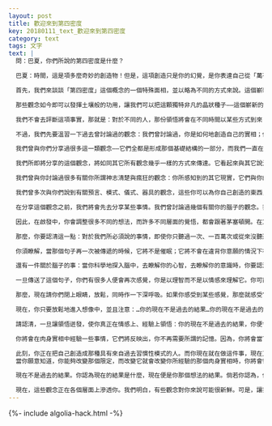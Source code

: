 ```yaml
---
layout: post
title: 歡迎來到第四密度
key: 20180111_text_歡迎來到第四密度
category: text
tags: 文字
text: |
  問：巴夏，你們所說的第四密度是什麼？

  巴夏：時間，這是項多麼奇妙的創造物！但是，這項創造只是你的幻覺，是你表達自己從「萬有一切」中分離出來的理解方式。

  首先，我們來談談「第四密度」這個概念的一個特殊面相，並以略為不同的方式來說。這個嶄新的概念、這個非凡的觀點，將代表你內在的時間選擇以及某種默許。我們在過去兩年中與你們分享過的所有概念，在某種意義上，都曾有一個特殊的結構；一個獨特的焦點。

  那些觀念如今即可以發揮土壤般的功用，讓我們可以把這顆獨特非凡的晶狀種子——這個嶄新的觀念——栽種在這片土壤中。你要認清，這並沒有違背你的意願；這個觀念只有根據你的默許才能產生結果。然而，在與你分享這個觀念的時候，它將有意識地存在你的意識之中；那時，你將可以按照自己選擇的時間和意願，讓這顆種子萌芽並紮根在這片土壤中——既然我們已經奠定了這個基礎，那麼，它便可以開花結果，你可以稱之為「啟發」，這項啟發將使你終於得以在肉身中領悟這個有關過渡到第四密度中的觀念。所謂在肉身中領悟，我的意思是，你的肉身實相——一旦你全然認清我們將與你分享的這個觀念，使其心甘情願駐留在你內心之中，你的肉身實相便會立即產生數千年來所未曾有過的改變。而且這可以發生在眨眼之間。這將視你個人而定。

  我們不會去評斷這項事實，那就是：對於不同的人，那份領悟將會在不同時間以某些方式到來；那全只是時機的一部分。可是這個觀念——這個速度觀念——將是這項啟發造成改變的關鍵所在。那麼，我們現在便可以有意識地——而不是像過去那樣，一直無意識地或潛意識地——討論這個問題。

  不過，我們先要溫習一下過去曾討論過的觀念：我們曾討論過，你是如何地創造自己的實相；你是從現在中創造出過去和未來；某一刻並不與下一刻相連；你創造了「時間」這個觀念；「記憶」仍然是某種屬於現在的創造物；現在是你曾經存在其中的唯一時刻——因為它是你所能夠經驗的唯一時刻。

  我們曾與你們分享過很多這一類觀念——它們全都是形成那個基礎結構的一部分，而我們一直在你的默許下共同奠定、創造那個基礎。如今，無論以任何方式，它仍在你們每一個人的心中保持完整無缺。我們曾討論過，你們的想像是真實的，你們的夢境是真實的，而且將它們看作真實與否，也不過是你的意願程度而已。

  我們所即將分享的這個觀念，將如同其它所有觀念幾乎一樣的方式來傳達。它看起來與其它說法一樣，但又有點不同。因為，它的作用就如同一把鑰匙；而當你決定去轉動它的時候，你所開啟的實相將不是你所知道的那樣。你將開始去體驗——那不只是思索，或是形而上的推究它——而是真的在肉身中去體驗它。

  我們曾與你討論過很多有關你所謂神志清楚與瘋狂的觀念：你所感知到的其它現實，它們與你的現實同樣真實，但又不是那種大眾所認可的現實。你所謂的神志清楚只不過是大眾所認可的瘋狂——一切皆是幻相，而一切又是真實。因為，你就是創造者；你就是「上帝」。這宇宙就是你的創造。你所想像為真實的，就是這個宇宙的一部分，而且可以在每個層面（包括身體的層面）真實地體驗到。

  我們曾多次與你們說到有關預言、模式、儀式、器具的觀念，這些你可以為你自己創造的東西，為的是用你所選擇的方式來瞭解自己；用你所選擇的途徑並按照你所選擇的樣貌來展現自己。一旦我們與你分享了這個獨特的觀念後，所有這一切都將仍然行得通。但是，現在你已經吸納了這個新觀念；它將會讓我們已經討論過的一切，去創造這種一致、這種同時性、這種同步作用、這個你內在實相的迸發。

  在分享這個觀念之前，我們將會先去分享某些事情。我們曾討論過幾個有關你的腦子的觀念。我們曾告訴你，而你們的科學家也已經發現，你所擁有的每一個思想，你所創造的每個觀念，就生理上而言都會改變你頭腦中的思路；它會幫你更換線路。你所擁有的每個思想都會創造新的思路並且消除舊有的思路。我的意思不是指，它開啟或關閉了一些不會改變的路徑。我的意思是，有些思路出現在從前沒任何路徑的地方，而且，過去曾有路徑出現在的地方，在這個思想出現後便沒有任何路徑了。

  因此，在啟發中，你會調整很多不同的想法，而許多不同層面的覺悟，都會跟著茅塞頓開。在意識體悟到那豁然開朗的一刻：那就是啟發。你重塑了腦海的每一部分中主要或全部的思路，因為你已經從那個啟發中煥然一新。你在你所創造全部實相中的每一個片刻中都是一個嶄新的人，因為，如我們所說的，某一刻並不與下一刻相連。你在不同的片刻中一再重新創造了自己，而你也選擇去創造那個你稱之為「連續性」的概念——那不過只是一個幻相。

  那麼，你要認清這一點：對於我們所必須說的事情，即使你只聽過一次、一百萬次或從來沒聽過，這都無關緊要。如果此刻你在這裡；在與我們共同領悟，你就會明白你所需要明白的事。你不必在從前就接近過這些觀念。這個你目前就在接近它們的事實，你將知道，你除了在你該在的地方外，不可能在其他別的地方。因此，你要深信，無論在那一個需要的層面上，你都將會瞭解這個觀念，而且，你也已經具備了讓你瞭解這個觀念的基礎。

  你須瞭解，當那個句子再一次被傳遞的時候，它將不是催眠；它將不會在違背你意願的情況下被移植到你的腦海。它將只是被容許進入你有意識的認知中，而你也將會在你願意的時候用它來做自己所願做的事。你須再次認清，這就是關鍵、那個水晶般的種子觀念，因此，如果你可以領悟它，你的實相便將會改變。

  還有一件關於腦子的事：當你科學地探入腦中，去瞭解你的心智，去瞭解你的意識時，你要認清，你的頭腦是按照你的信念而設定路線。當你研究頭腦的時候，你是用自己的頭腦來研究。故此你必須去察覺，一個頭腦無法客觀地研究頭腦，因為它只會看到自己的思路所能夠看到的。你的實相是一個整體的存在。你所看到的「萬有一切」，只是你的思路所看到的「萬有一切」。那麼只要改變有關自己的想法，你便可以改換你的思路，讓你看見那個環繞在你四周，但只是你別有意圖而無視於它的實相。你將會重新連結——以一些將會給你不同的視野、不同感受的方式來重新連結。

  一旦傳送了這個句子，你們有很多人便會再次感覺，你是以理智而不是以情感來理解它。你可能會說：「沒問題，我瞭解這句話。」「但我沒有感到什麼不一樣。」沒有關係，那是你的想像力現在所選擇用以接納這個觀念與理解它的方式。但請瞭解，觀念會在那裡；那顆種子將會在你的心智、在你的頭腦中迸發。那不是物質的爆發，而是能量的迸發；它將從裡到外全然更新你頭腦的思路。到那時，你所領悟的實相將會是那個新思路的反照。它將是第四密度——完完全全的第四密度。

  那麼，現在請你們閉上眼睛，放鬆，同時作一下深呼吸。如果你感受到某些感覺，那麼就感受它。如果你感到恐懼，那麼就感受它；經歷它；愛它；快樂一些。因為，現在你就是此刻你所需要成為的那樣，去領悟你在任何時刻將盼望成為的樣子。再做兩次深呼吸吧。

  現在，你只要放鬆地進入想像中，並且注意：…你的現在不是過去的結果…你的現在不是過去的結果…你的現在不是過去的結果…你的現在不是過去的結果！作一下深呼吸，跟著再做兩次……你可以張開眼睛…你可以浮現在你自然的存在狀態中。

  請認清，一旦讓領悟迸發，使你真正在情感上、經驗上領悟：你的現在不是過去的結果，你便會斷然…打破與第三密度的連結！！

  你將會在肉身實相中經驗一些事情，它們將反映出，你不再需要所謂的記憶。因為，你將會當下就知道所有你需要知道的事情；在任何一個你在當下所創造的情境中，你都將知道你所需要知道的。你將會開始失去那些你經由所謂「學習」（以你們所創造的方式）而來的概念或知識。你將瞭解，你不需要藉由這種過程來學習那些你憑著經驗就能夠立即知道的事情。

  此刻，你正在把自己創造成那種具有來自過去習慣性模式的人。而你現在就在做這件事，現在又做這件事，一做再做，不斷重複。可是，你實在不必再那樣限定你自己。
  當你願意知道，你能夠改變那個限定，而改變它就會改變你所經驗的那個肉身實相時，你將會領悟：你的過去與你現在所正在經歷的事情，根本就沒有任何連動的關係。

  現在不是過去的結果。你認為現在的結果是什麼，現在便是你那個想法的結果。倘若你認為，你的現在是你過去的結果，那麼那只是你所正在創造的一個效果。但你此刻就正在創造那個效果。所以，你創造了所有看似線性的連續景象，這些景象似乎都符合你現在認為自己是誰的論點，而顯得有意義。改變那個論點，你將不會再體驗任何支持該論點的事情。那時，你只會體驗在你生命中的那些景象、感覺和信念體系，它們都會趨向成為你此刻就正在體驗的那個嶄新理論。

  現在，這些觀念正在各個層面上滲透你。我們明白，有些觀念對你來說可能很新鮮。可是，讓我們提醒你一件十分重要的事：你永遠不可能聽到一些你仍未準備想聽的事情。所以，如果你現在正與我們對話，那即表示，無論在那一個合乎你需要的層面上，它都已經滲透並產生了意義。而且，無論以何種你在改變那些架構時感到舒適的速度，你的外在實相都將一點一滴地逐漸改變。
---
```


{%- include algolia-hack.html -%}
